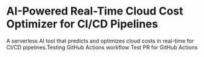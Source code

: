 # AI-Powered Real-Time Cloud Cost Optimizer for CI/CD Pipelines

A serverless AI tool that predicts and optimizes cloud costs in real-time for CI/CD pipelines.Testing GitHub Actions workflow
Test PR for GitHub Actions
